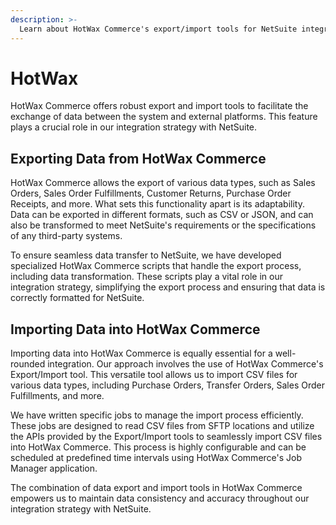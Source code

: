 ```yaml
---
description: >-
  Learn about HotWax Commerce's export/import tools for NetSuite integration, allowing easy data transfer in CSV/JSON formats using specialized scripts.
---
```


# HotWax

HotWax Commerce offers robust export and import tools to facilitate the exchange of data between the system and external platforms. This feature plays a crucial role in our integration strategy with NetSuite.

## Exporting Data from HotWax Commerce

HotWax Commerce allows the export of various data types, such as Sales Orders, Sales Order Fulfillments, Customer Returns, Purchase Order Receipts, and more. What sets this functionality apart is its adaptability. Data can be exported in different formats, such as CSV or JSON, and can also be transformed to meet NetSuite's requirements or the specifications of any third-party systems.

To ensure seamless data transfer to NetSuite, we have developed specialized HotWax Commerce scripts that handle the export process, including data transformation. These scripts play a vital role in our integration strategy, simplifying the export process and ensuring that data is correctly formatted for NetSuite.

## Importing Data into HotWax Commerce

Importing data into HotWax Commerce is equally essential for a well-rounded integration. Our approach involves the use of HotWax Commerce's Export/Import tool. This versatile tool allows us to import CSV files for various data types, including Purchase Orders, Transfer Orders, Sales Order Fulfillments, and more.

We have written specific jobs to manage the import process efficiently. These jobs are designed to read CSV files from SFTP locations and utilize the APIs provided by the Export/Import tools to seamlessly import CSV files into HotWax Commerce. This process is highly configurable and can be scheduled at predefined time intervals using HotWax Commerce's Job Manager application.

The combination of data export and import tools in HotWax Commerce empowers us to maintain data consistency and accuracy throughout our integration strategy with NetSuite.

